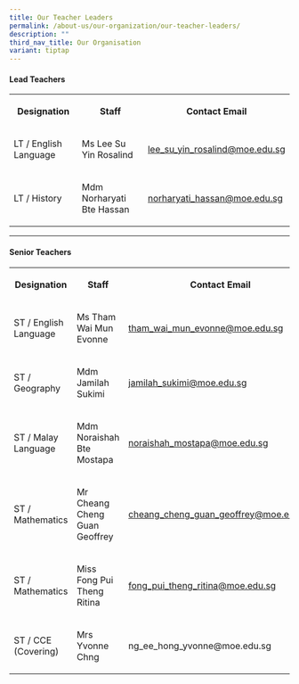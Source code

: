 ```yaml
---
title: Our Teacher Leaders
permalink: /about-us/our-organization/our-teacher-leaders/
description: ""
third_nav_title: Our Organisation
variant: tiptap
---
```

<h4>Lead Teachers <br></h4><table><tbody><tr><th rowspan="1" colspan="1"><p>Designation</p></th><th rowspan="1" colspan="1"><p>Staff</p></th><th rowspan="1" colspan="1"><p>Contact Email</p></th></tr><tr><td rowspan="1" colspan="1"><p>LT / English Language</p></td><td rowspan="1" colspan="1"><p>Ms Lee Su Yin Rosalind</p></td><td rowspan="1" colspan="1"><p><a href="mailto:lee_su_yin_rosalind@moe.edu.sg" rel="noopener noreferrer nofollow" target="_blank">lee_su_yin_rosalind@moe.edu.sg</a></p></td></tr><tr><td rowspan="1" colspan="1"><p>LT / History</p></td><td rowspan="1" colspan="1"><p>Mdm Norharyati Bte Hassan</p></td><td rowspan="1" colspan="1"><p><a href="mailto:norharyati_hassan@moe.edu.sg" rel="noopener noreferrer nofollow" target="_blank">norharyati_hassan@moe.edu.sg</a></p></td></tr></tbody></table><hr><h4>Senior Teachers <br></h4><table><tbody><tr><th rowspan="1" colspan="1"><p>Designation</p></th><th rowspan="1" colspan="1"><p>Staff</p></th><th rowspan="1" colspan="1"><p>Contact Email</p></th></tr><tr><td rowspan="1" colspan="1"><p>ST / English Language</p></td><td rowspan="1" colspan="1"><p>Ms Tham Wai Mun Evonne</p></td><td rowspan="1" colspan="1"><p><a href="mailto:tham_wai_mun_evonne@moe.edu.sg" rel="noopener noreferrer nofollow" target="_blank">tham_wai_mun_evonne@moe.edu.sg</a></p></td></tr><tr><td rowspan="1" colspan="1"><p>ST / Geography</p></td><td rowspan="1" colspan="1"><p>Mdm Jamilah Sukimi</p></td><td rowspan="1" colspan="1"><p><a href="mailto:jamilah_sukimi@moe.edu.sg" rel="noopener noreferrer nofollow" target="_blank">jamilah_sukimi@moe.edu.sg</a></p></td></tr><tr><td rowspan="1" colspan="1"><p>ST / Malay Language</p></td><td rowspan="1" colspan="1"><p>Mdm Noraishah Bte Mostapa</p></td><td rowspan="1" colspan="1"><p><a href="mailto:noraishah_mostapa@moe.edu.sg" rel="noopener noreferrer nofollow" target="_blank">noraishah_mostapa@moe.edu.sg</a></p></td></tr><tr><td rowspan="1" colspan="1"><p>ST / Mathematics</p></td><td rowspan="1" colspan="1"><p>Mr Cheang Cheng Guan Geoffrey</p></td><td rowspan="1" colspan="1"><p><a href="mailto:cheang_cheng_guan_geoffrey@moe.edu.sg" rel="noopener noreferrer nofollow" target="_blank">cheang_cheng_guan_geoffrey@moe.edu.sg</a></p></td></tr><tr><td rowspan="1" colspan="1"><p>ST / Mathematics</p></td><td rowspan="1" colspan="1"><p>Miss Fong Pui Theng Ritina</p></td><td rowspan="1" colspan="1"><p><a href="mailto:fong_pui_theng_ritina@moe.edu.sg" rel="noopener noreferrer nofollow" target="_blank">fong_pui_theng_ritina@moe.edu.sg</a></p></td></tr><tr><td rowspan="1" colspan="1"><p>ST / CCE (Covering)</p></td><td rowspan="1" colspan="1"><p>Mrs Yvonne Chng</p></td><td rowspan="1" colspan="1"><p><a rel="noopener noreferrer nofollow" target="_blank">ng_ee_hong_yvonne@moe.edu.sg</a></p></td></tr></tbody></table><p></p>